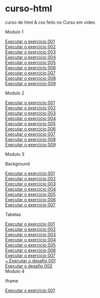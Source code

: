 # curso-html
 curso de html & css feito no Curso em video

Modulo 1

<a href="https://andreoliveira509.github.io/curso-html/modulo1/ex001/index.html">
        Executar o exercício 001
</a>
<br>
<a href="https://andreoliveira509.github.io/curso-html/modulo1/ex002/index.html">
    Executar o exercício 002
</a>
<br>
<a href="https://andreoliveira509.github.io/curso-html/modulo1/ex003/index.html">
    Executar o exercício 003
</a>
<br>
<a href="https://andreoliveira509.github.io/curso-html/modulo1/ex004/index.html">
    Executar o exercício 004
</a>
<br>
<a href="https://andreoliveira509.github.io/curso-html/modulo1/ex005/index.html">
    Executar o exercício 005
</a>
<br>
<a href="https://andreoliveira509.github.io/curso-html/modulo1/ex006/index.html">
    Executar o exercício 006
</a>
<br>
<a href="https://andreoliveira509.github.io/curso-html/modulo1/ex007/index.html">
    Executar o exercício 007
</a>
<br>
<a href="https://andreoliveira509.github.io/curso-html/modulo1/ex008/index.html">
Executar o exercício 008
</a>
<br>
<a href="https://andreoliveira509.github.io/curso-html/modulo1/ex009/index.html">
Executar o exercício 009
</a>
<br>

Modulo 2

<a href="https://andreoliveira509.github.io/curso-html/modulo2/ex001/degrade.html">
    Executar o exercício 001
</a>
<br>
<a href="https://andreoliveira509.github.io/curso-html/modulo2/ex002/index.html">
    Executar o exercício 002
</a>
<br>
<a href="https://andreoliveira509.github.io/curso-html/modulo2/ex002/ex003.html">
    Executar o exercício 003
</a>
<br>
<a href="https://andreoliveira509.github.io/curso-html/modulo2/ex002/ex004.html">
Executar o exercício 004
</a>
<br>
<a href="https://andreoliveira509.github.io/curso-html/modulo2/ex002/ex005.html">
    Executar o exercício 005
</a>
<br>
<a href="https://andreoliveira509.github.io/curso-html/modulo2/ex002/ex006.html">
    Executar o exercício 006
</a>
<br>
<a href="https://andreoliveira509.github.io/curso-html/modulo2/ex002/ex007.html">
    Executar o exercício 007
</a>
<br>
<a href="https://andreoliveira509.github.io/curso-html/modulo2/ex002/ex008.html">
    Executar o exercício 008
</a>
<br>
<a href="https://andreoliveira509.github.io/curso-html/modulo2/ex009/index.html">
    Executar o exercício 009
</a>
<br>

Modulo 3
<p>Background</p>    
<a href="https://andreoliveira509.github.io/curso-html/modulo3/background/fundo001.html">
    Executar o exercício 001
</a>
<br>
<a href="https://andreoliveira509.github.io/curso-html/modulo3/background/fundo002.html">
    Executar o exercício 002
</a>
<br>
<a href="https://andreoliveira509.github.io/curso-html/modulo3/background/fundo003.html">
    Executar o exercício 003
</a>
<br>
<a href="https://andreoliveira509.github.io/curso-html/modulo3/background/fundo004.html">
    Executar o exercício 004
</a>
<br>
<a href="https://andreoliveira509.github.io/curso-html/modulo3/background/fundo005.html">
    Executar o exercício 005
</a>
<br>
<a href="https://andreoliveira509.github.io/curso-html/modulo3/background/fundo006.html">
    Executar o exercício 006
</a>
<br>
<a href="https://andreoliveira509.github.io/curso-html/modulo3/background/fundo007.html">
    Executar o exercício 007
</a>
<br>

<p>Tabelas</p> 

<a href="https://andreoliveira509.github.io/curso-html/modulo3/listas/tabela001.html">
    Executar o exercício 001
</a>
<br>  
<a href="https://andreoliveira509.github.io/curso-html/modulo3/listas/tabela002.html">
    Executar o exercício 002
</a>
<br>  
<a href="https://andreoliveira509.github.io/curso-html/modulo3/listas/tabela003.html">
Executar o exercício 003
</a>
<br>  
<a href="https://andreoliveira509.github.io/curso-html/modulo3/listas/tabela004.html">
Executar o exercício 004
</a>
<br>  
<a href="https://andreoliveira509.github.io/curso-html/modulo3/listas/tabela005.html">
Executar o exercício 005
</a>
<br>  
<a href="https://andreoliveira509.github.io/curso-html/modulo3/listas/tabela006.html">
    Executar o exercício 006
</a>
<br>  
<a href="https://andreoliveira509.github.io/curso-html/modulo3/listas/tabela007.html">
Executar o exercício 007
</a>
<br>
<a href="https://andreoliveira509.github.io/curso-html/modulo3/listas/desafio001.html">~
    Executar o desafio 001
</a>
<br>  
<a href="https://andreoliveira509.github.io/curso-html/modulo3/listas/desafio002.html">
    Executar o desafio 002
</a>
<br>
Modulo 4
<p>iframe</p>    
<a href="https://andreoliveira509.github.io/curso-html/modulo4/iframe001.html">
    Executar o exercício 001
</a>


